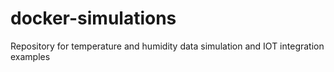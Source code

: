 # docker-simulations
Repository for temperature and humidity data simulation and IOT integration examples
